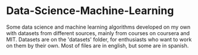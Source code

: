 # Data-Science-Machine-Learning
Some data science and machine learning algorithms developed on my own with datasets from different sources, mainly from courses on coursera and MIT. Datasets are on the 'datasets' folder, for enthusiasts who want to work on them by their own. Most of files are in english, but some are in spanish.
